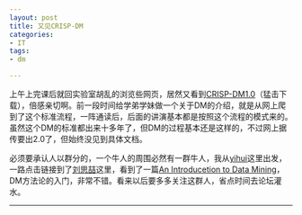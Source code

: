 ```yaml
---
layout: post
title: 又见CRISP-DM
categories:
- IT
tags:
- dm

---
```

上午上完课后就回实验室胡乱的浏览些网页，居然又看到[CRISP-DM1.0][CRISP]（猛击下载），倍感亲切啊。前一段时间给学弟学妹做一个关于DM的介绍，就是从网上爬到了这个标准流程，一阵通读后，后面的讲演基本都是按照这个流程的模式来的。虽然这个DM的标准都出来十多年了，但DM的过程基本还是这样的，不过网上据传要出2.0了，但始终没见到具体文档。

必须要承认人以群分的，一个牛人的周围必然有一群牛人，我从[yihui][yihui]这里出发，一路点击链接到了[刘思喆][liusizhe]这里，看到了一篇[An Introducetion to Data Mining][aitdm]，DM方法论的入门，非常不错。看来以后要多多关注这群人，省点时间去论坛灌水。


---
[CRISP]:ftp://ftp.software.ibm.com/software/analytics/spss/support/Modeler/Documentation/14/UserManual/CRISP-DM.pdf
[yihui]: http://yihui.name
[liusizhe]: http://www.bjt.name/
[aitdm]: http://www.saedsayad.com/
